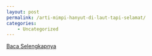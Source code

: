 ```yaml
---
layout: post
permalink: /arti-mimpi-hanyut-di-laut-tapi-selamat/
categories:
    - Uncategorized
---
```


[Baca Selengkapnya](/02)